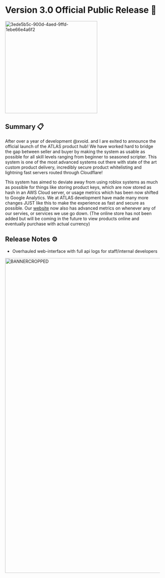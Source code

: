# Version 3.0 Official Public Release :confetti_ball: 
<img width="300" height="300" alt="3ede5b5c-900d-4aed-9ffd-1ebe66e4a6f2" src="https://github.com/user-attachments/assets/87fd5fcd-bb23-4ae7-80e3-488f166da9df" />

## Summary :clipboard: 
After over a year of development @xvoid. and I are exited to announce the official launch of the ATLAS product hub! We have worked hard to bridge the gap between seller and buyer by making the system as usable as possible for all skill levels ranging from beginner to seasoned scripter. This system is one of the most advanced systems out there with state of the art custom product delivery, incredibly secure product whitelisting and lightning fast servers routed through Cloudflare!

This system has aimed to deviate away from using roblox systems as much as possible for things like storing product keys, which are now stored as hash in an AWS Cloud server, or usage metrics which has been now shifted to Google Analytics. We at ATLAS development have made many more changes JUST like this to make the experience as fast and secure as possible. Our [website](https://atlas-development-services.operator-spider.com/) now also has advanced metrics on whenever any of our servies, or services we use go down. (The online store has 
not been  added but will be coming in the future to view products online and eventually purchase with actual currency)


## Release Notes :gear: 
- Overhauled web-interface with full api logs for staff/internal developers


<img width="1536" height="1024" alt="BANNERCROPPED" src="https://github.com/user-attachments/assets/4d0c0c69-a26e-494a-8ad0-10799fa551af" />

